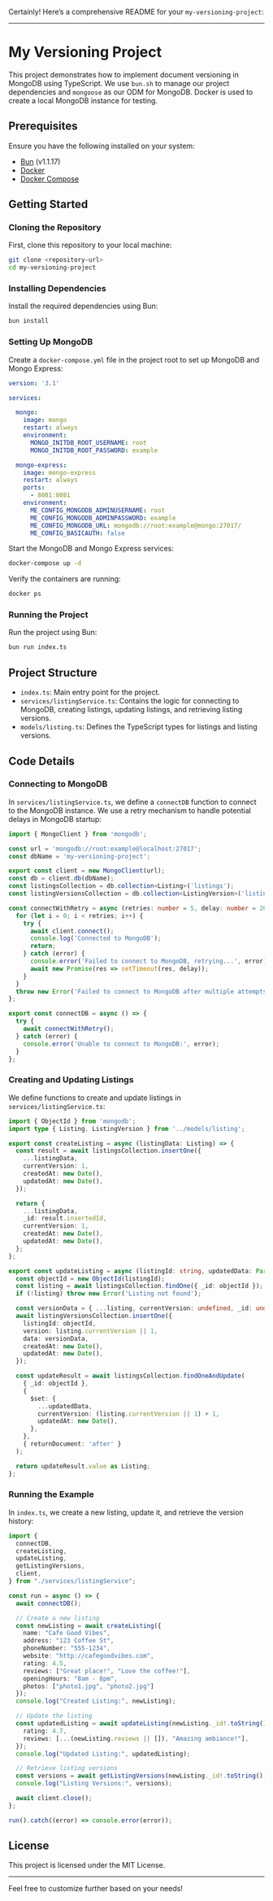 Certainly! Here’s a comprehensive README for your `my-versioning-project`:

---

# My Versioning Project

This project demonstrates how to implement document versioning in MongoDB using TypeScript. We use `bun.sh` to manage our project dependencies and `mongoose` as our ODM for MongoDB. Docker is used to create a local MongoDB instance for testing.

## Prerequisites

Ensure you have the following installed on your system:

- [Bun](https://bun.sh) (v1.1.17)
- [Docker](https://www.docker.com/)
- [Docker Compose](https://docs.docker.com/compose/)

## Getting Started

### Cloning the Repository

First, clone this repository to your local machine:

```bash
git clone <repository-url>
cd my-versioning-project
```

### Installing Dependencies

Install the required dependencies using Bun:

```bash
bun install
```

### Setting Up MongoDB

Create a `docker-compose.yml` file in the project root to set up MongoDB and Mongo Express:

```yaml
version: '3.1'

services:

  mongo:
    image: mongo
    restart: always
    environment:
      MONGO_INITDB_ROOT_USERNAME: root
      MONGO_INITDB_ROOT_PASSWORD: example

  mongo-express:
    image: mongo-express
    restart: always
    ports:
      - 8081:8081
    environment:
      ME_CONFIG_MONGODB_ADMINUSERNAME: root
      ME_CONFIG_MONGODB_ADMINPASSWORD: example
      ME_CONFIG_MONGODB_URL: mongodb://root:example@mongo:27017/
      ME_CONFIG_BASICAUTH: false
```

Start the MongoDB and Mongo Express services:

```bash
docker-compose up -d
```

Verify the containers are running:

```bash
docker ps
```

### Running the Project

Run the project using Bun:

```bash
bun run index.ts
```

## Project Structure

- `index.ts`: Main entry point for the project.
- `services/listingService.ts`: Contains the logic for connecting to MongoDB, creating listings, updating listings, and retrieving listing versions.
- `models/listing.ts`: Defines the TypeScript types for listings and listing versions.

## Code Details

### Connecting to MongoDB

In `services/listingService.ts`, we define a `connectDB` function to connect to the MongoDB instance. We use a retry mechanism to handle potential delays in MongoDB startup:

```typescript
import { MongoClient } from 'mongodb';

const url = 'mongodb://root:example@localhost:27017';
const dbName = 'my-versioning-project';

export const client = new MongoClient(url);
const db = client.db(dbName);
const listingsCollection = db.collection<Listing>('listings');
const listingVersionsCollection = db.collection<ListingVersion>('listingVersions');

const connectWithRetry = async (retries: number = 5, delay: number = 2000) => {
  for (let i = 0; i < retries; i++) {
    try {
      await client.connect();
      console.log('Connected to MongoDB');
      return;
    } catch (error) {
      console.error('Failed to connect to MongoDB, retrying...', error);
      await new Promise(res => setTimeout(res, delay));
    }
  }
  throw new Error('Failed to connect to MongoDB after multiple attempts');
};

export const connectDB = async () => {
  try {
    await connectWithRetry();
  } catch (error) {
    console.error('Unable to connect to MongoDB:', error);
  }
};
```

### Creating and Updating Listings

We define functions to create and update listings in `services/listingService.ts`:

```typescript
import { ObjectId } from 'mongodb';
import type { Listing, ListingVersion } from '../models/listing';

export const createListing = async (listingData: Listing) => {
  const result = await listingsCollection.insertOne({
    ...listingData,
    currentVersion: 1,
    createdAt: new Date(),
    updatedAt: new Date(),
  });

  return {
    ...listingData,
    _id: result.insertedId,
    currentVersion: 1,
    createdAt: new Date(),
    updatedAt: new Date(),
  };
};

export const updateListing = async (listingId: string, updatedData: Partial<Listing>) => {
  const objectId = new ObjectId(listingId);
  const listing = await listingsCollection.findOne({ _id: objectId });
  if (!listing) throw new Error('Listing not found');

  const versionData = { ...listing, currentVersion: undefined, _id: undefined } as Omit<Listing, 'currentVersion'>;
  await listingVersionsCollection.insertOne({
    listingId: objectId,
    version: listing.currentVersion || 1,
    data: versionData,
    createdAt: new Date(),
    updatedAt: new Date(),
  });

  const updateResult = await listingsCollection.findOneAndUpdate(
    { _id: objectId },
    {
      $set: {
        ...updatedData,
        currentVersion: (listing.currentVersion || 1) + 1,
        updatedAt: new Date(),
      },
    },
    { returnDocument: 'after' }
  );

  return updateResult.value as Listing;
};
```

### Running the Example

In `index.ts`, we create a new listing, update it, and retrieve the version history:

```typescript
import {
  connectDB,
  createListing,
  updateListing,
  getListingVersions,
  client,
} from "./services/listingService";

const run = async () => {
  await connectDB();

  // Create a new listing
  const newListing = await createListing({
    name: "Cafe Good Vibes",
    address: "123 Coffee St",
    phoneNumber: "555-1234",
    website: "http://cafegoodvibes.com",
    rating: 4.5,
    reviews: ["Great place!", "Love the coffee!"],
    openingHours: "8am - 8pm",
    photos: ["photo1.jpg", "photo2.jpg"]
  });
  console.log("Created Listing:", newListing);

  // Update the listing
  const updatedListing = await updateListing(newListing._id!.toString(), {
    rating: 4.7,
    reviews: [...(newListing.reviews || []), "Amazing ambiance!"],
  });
  console.log("Updated Listing:", updatedListing);

  // Retrieve listing versions
  const versions = await getListingVersions(newListing._id!.toString());
  console.log("Listing Versions:", versions);

  await client.close();
};

run().catch((error) => console.error(error));
```

## License

This project is licensed under the MIT License.

---

Feel free to customize further based on your needs!